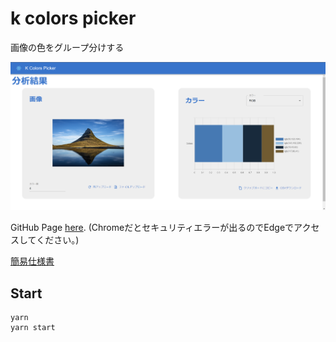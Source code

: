 # k colors picker
画像の色をグループ分けする

![画面のスクリーンショット](./imgs/image.png)

GitHub Page [here](https://qriquri.github.io/k_colors_picker/).
(Chromeだとセキュリティエラーが出るのでEdgeでアクセスしてください。)

[簡易仕様書](./doc/簡易仕様書.md)

## Start
```
yarn
yarn start
```

